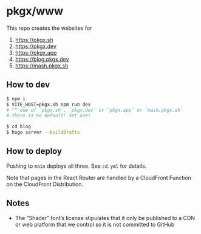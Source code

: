 # pkgx/www

This repo creates the websites for

1. https://pkgx.sh
2. https://pkgx.dev
3. https://pkgx.app
4. https://blog.pkgx.dev
5. https://mash.pkgx.sh

## How to dev

```sh
$ npm i
$ VITE_HOST=pkgx.sh npm run dev
# ^^ one of `pkgx.sh`, `pkgx.dev` or `pkgx.app` or `mash.pkgx.sh`
# there is no default! set one!

$ cd blog
$ hugo server --buildDrafts
```

## How to deploy

Pushing to `main` deploys all three. See `cd.yml` for details.

Note that pages in the React Router are handled by a CloudFront Function
on the CloudFront Distribution.


## Notes

* The “Shader” font’s license stipulates that it only be published to a CDN
  or web platform that we control so it is not committed to GitHub
